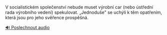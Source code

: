 
V socialistickém společenství nebude muset výrobní car (nebo ústřední rada výrobního vedení) spekulovat. „Jednoduše" se uchýlí k těm opatřením, která jsou pro jeho svěřence prospěšná.

[🔊 Poslechnout audio](/data/7-paragraphs/audio/chapter_134/para_002-V-socialistickm-spoleenstv-nebude-muset-vrobn.mp3)
